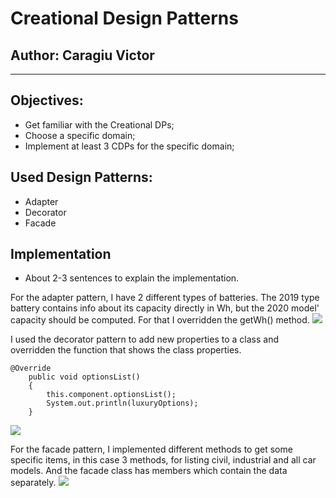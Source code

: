 # Creational Design Patterns


## Author: Caragiu Victor

----

## Objectives:

* Get familiar with the Creational DPs;
* Choose a specific domain;
* Implement at least 3 CDPs for the specific domain;


## Used Design Patterns: 

* Adapter
* Decorator
* Facade


## Implementation

* About 2-3 sentences to explain the implementation.

For the adapter pattern, I have 2 different types of batteries. The 2019 type battery contains info about its capacity directly in Wh, but the 2020 model' capacity should be computed. For that I overridden the getWh() method. 
<image src="/examples/Adapter.png"><br/>

I used the decorator pattern to add new properties to a class and overridden the function that shows the class properties.
```
@Override
    public void optionsList()
    {
        this.component.optionsList();
        System.out.println(luxuryOptions);
    }
```
<image src="/examples/Decorator.png"><br/>

For the facade pattern, I implemented different methods to get some specific items, in this case 3 methods, for listing civil, industrial and all car models. And the facade class has members which contain the data separately.
<image src="/examples/Facade.png"><br/>
